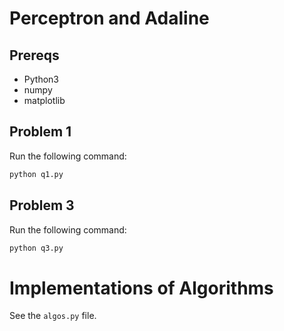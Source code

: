 # Perceptron and Adaline

## Prereqs
- Python3
- numpy
- matplotlib

## Problem 1
Run the following command:
```python
python q1.py
```

## Problem 3
Run the following command:
```python
python q3.py
```

# Implementations of Algorithms
See the `algos.py` file.
